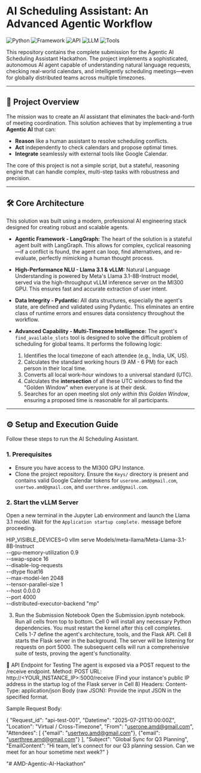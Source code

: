 # AI Scheduling Assistant: An Advanced Agentic Workflow

![Python](https://img.shields.io/badge/Python-3.12-blue?style=for-the-badge&logo=python)
![Framework](https://img.shields.io/badge/Framework-LangGraph-orange?style=for-the-badge)
![API](https://img.shields.io/badge/API-Flask-black?style=for-the-badge&logo=flask)
![LLM](https://img.shields.io/badge/LLM-Llama_3.1-green?style=for-the-badge)
![Tools](https://img.shields.io/badge/Tools-Google_Calendar-purple?style=for-the-badge&logo=google-calendar)

This repository contains the complete submission for the Agentic AI Scheduling Assistant Hackathon. The project implements a sophisticated, autonomous AI agent capable of understanding natural language requests, checking real-world calendars, and intelligently scheduling meetings—even for globally distributed teams across multiple timezones.

---

## 🚀 Project Overview

The mission was to create an AI assistant that eliminates the back-and-forth of meeting coordination. This solution achieves that by implementing a true **Agentic AI** that can:

-   **Reason** like a human assistant to resolve scheduling conflicts.
-   **Act** independently to check calendars and propose optimal times.
-   **Integrate** seamlessly with external tools like Google Calendar.

The core of this project is not a simple script, but a stateful, reasoning engine that can handle complex, multi-step tasks with robustness and precision.

---

## 🛠️ Core Architecture

This solution was built using a modern, professional AI engineering stack designed for creating robust and scalable agents.

*   **Agentic Framework - LangGraph:** The heart of the solution is a stateful agent built with LangGraph. This allows for complex, cyclical reasoning—if a conflict is found, the agent can loop, find alternatives, and re-evaluate, perfectly mimicking a human thought process.

*   **High-Performance NLU - Llama 3.1 & vLLM:** Natural Language Understanding is powered by Meta's Llama 3.1-8B-Instruct model, served via the high-throughput vLLM inference server on the MI300 GPU. This ensures fast and accurate extraction of user intent.

*   **Data Integrity - Pydantic:** All data structures, especially the agent's state, are defined and validated using Pydantic. This eliminates an entire class of runtime errors and ensures data consistency throughout the workflow.

*   **Advanced Capability - Multi-Timezone Intelligence:** The agent's `find_available_slots` tool is designed to solve the difficult problem of scheduling for global teams. It performs the following logic:
    1.  Identifies the local timezone of each attendee (e.g., India, UK, US).
    2.  Calculates the standard working hours (9 AM - 6 PM) for each person in their local time.
    3.  Converts all local work-hour windows to a universal standard (UTC).
    4.  Calculates the **intersection** of all these UTC windows to find the "Golden Window" when everyone is at their desk.
    5.  Searches for an open meeting slot *only within this Golden Window*, ensuring a proposed time is reasonable for all participants.

---

## ⚙️ Setup and Execution Guide

Follow these steps to run the AI Scheduling Assistant.

### 1. Prerequisites
- Ensure you have access to the MI300 GPU Instance.
- Clone the project repository. Ensure the `Keys/` directory is present and contains valid Google Calendar tokens for `userone.amd@gmail.com`, `usertwo.amd@gmail.com`, and `userthree.amd@gmail.com`.

### 2. Start the vLLM Server
Open a new terminal in the Jupyter Lab environment and launch the Llama 3.1 model. Wait for the `Application startup complete.` message before proceeding.

HIP_VISIBLE_DEVICES=0 vllm serve Models/meta-llama/Meta-Llama-3.1-8B-Instruct \
        --gpu-memory-utilization 0.9 \
        --swap-space 16 \
        --disable-log-requests \
        --dtype float16 \
        --max-model-len 2048 \
        --tensor-parallel-size 1 \
        --host 0.0.0.0 \
        --port 4000 \
        --distributed-executor-backend "mp"



3. Run the Submission Notebook
Open the Submission.ipynb notebook.
Run all cells from top to bottom.
Cell 0 will install any necessary Python dependencies. You must restart the kernel after this cell completes.
Cells 1-7 define the agent's architecture, tools, and the Flask API.
Cell 8 starts the Flask server in the background. The server will be listening for requests on port 5000.
The subsequent cells will run a comprehensive suite of tests, proving the agent's functionality.


📡 API Endpoint for Testing
The agent is exposed via a POST request to the /receive endpoint.
Method: POST
URL: http://<YOUR_INSTANCE_IP>:5000/receive
(Find your instance's public IP address in the startup log of the Flask server in Cell 8)
Headers: Content-Type: application/json
Body (raw JSON): Provide the input JSON in the specified format.



Sample Request Body:

{
    "Request_id": "api-test-001",
    "Datetime": "2025-07-21T10:00:00Z",
    "Location": "Virtual / Cross-Timezone",
    "From": "userone.amd@gmail.com",
    "Attendees": [
        {"email": "usertwo.amd@gmail.com"},
        {"email": "userthree.amd@gmail.com"}
    ],
    "Subject": "Global Sync for Q3 Planning",
    "EmailContent": "Hi team, let's connect for our Q3 planning session. Can we meet for an hour sometime next week?"
}

"# AMD-Agentic-AI-Hackathon" 
